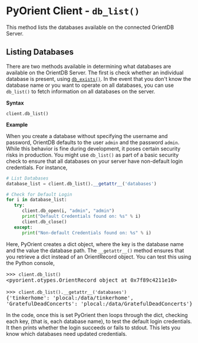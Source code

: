 
# PyOrient Client - `db_list()`

This method lists the databases available on the connected OrientDB Server.


## Listing Databases

There are two methods available in determining what databases are available on the OrientDB Server.  The first is check whether an individual database is present, using [`db_exists()`](PyOrient-Client-DB-Exists.md).  In the event that you don't know the database name or you want to operate on all databases, you can use `db_list()` to fetch information on all databases on the server.


**Syntax**

```
client.db_list()
```

**Example**

When you create a database without specifying the username and password, OrientDB defaults to the user `admin` and the password `admin`.  While this behavior is fine during development, it poses certain security risks in production.  You might use `db_list()` as part of a basic security check to ensure that all databases on your server have non-default login credentials.  For instance, 


```py
# List Databases
database_list = client.db_list().__getattr__('databases')

# Check for Default Login
for i in database_list:
   try:
      client.db_open(i, "admin", "admin")
      print("Default Credentials found on: %s" % i)
      client.db_close()
   except:
      print("Non-default Credentials found on: %s" % i)
```

Here, PyOrient creates a dict object, where the key is the database name and the value the database path.  The `__getattr__()` method ensures that you retrieve a dict instead of an OrientRecord object.  You can test this using the Python console,

<pre>
>>> <code class="lang-py userinput">client.db_list()</code>
&lt;pyorient.otypes.OrientRecord object at 0x7f89c4211e10&gt;

>>> <code class="lang-py userinput">client.db_list().__getattr__('databases')</code>
{'tinkerhome': 'plocal:/data/tinkerhome',
'GratefulDeadConcerts': 'plocal:/data/GratefulDeadConcerts'}
</pre>

In the code, once this is set PyOrient then loops through the dict, checking each key, (that is, each database name), to test the default login credentials.  It then prints whether the login succeeds or fails to stdout.  This lets you know which databases need updated credentials.


